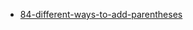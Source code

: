 - [84-different-ways-to-add-parentheses](https://leetcode.com/problems/different-ways-to-add-parentheses/)